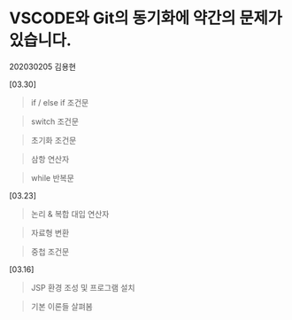 # VSCODE와 Git의 동기화에 약간의 문제가 있습니다.
202030205 김용현

[03.30]
>if / else if 조건문

>switch 조건문

>초기화 조건문

>삼항 연산자

>while 반복문


[03.23]
>논리 & 복합 대입 연산자

>자료형 변환

>중첩 조건문


[03.16]
>JSP 환경 조성 및 프로그램 설치

>기본 이론들 살펴봄
